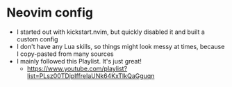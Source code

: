 # Neovim config

- I started out with kickstart.nvim, but quickly disabled it and built a custom config
- I don't have any Lua skills, so things might look messy at times, because I copy-pasted from many sources
- I mainly followed this Playlist. It's just great!
  - https://www.youtube.com/playlist?list=PLsz00TDipIffreIaUNk64KxTIkQaGguqn

